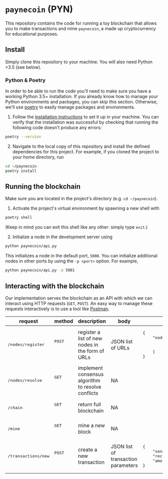 # `paynecoin` (PYN)

This repository contains the code for running a toy blockchain that allows you to make transactions and mine `paynecoin`, a made up cryptocurrency for educational purposes.

## Install

Simply clone this repository to your machine.
You will also need Python >3.5 (see below).

### Python & Poetry

In order to be able to run the code you'll need to make sure you have a working Python 3.5+ installation.
If you already know how to manage your Python environments and packages, you can skip this section. Otherwise, we'll use [poetry](https://python-poetry.org/) to easily manage packages and environments.
1. Follow the [installation instructions](https://python-poetry.org/docs/#installation) to set it up in your machine. You can verify that the installation was successful by checking that running the following code doesn't produce any errors:
```sh
poetry --version
```
2. Navigate to the local copy of this repository and install the defined dependencies for this project. For example, if you cloned the project to your home directory, run
```sh
cd ~/paynecoin
poetry install
```

## Running the blockchain

Make sure you are located in the project's directory (e.g. ```cd ~/paynecoin```).

1. Activate the project's virtual environment by spawning a new shell with
```sh
poetry shell
```
(Keep in mind you can exit this shell like any other: simply type ```exit```.)

2. Initialize a node in the development server using
```sh
python paynecoin/api.py
```
This initializes a node in the default port, ```5000```.
You can initialize additional nodes in other ports by using the ```-p <port>``` option. For example,
```sh
python paynecoin/api.py -p 5001
```

## Interacting with the blockchain

Our implementation serves the blockchain as an API with which we can interact using HTTP requests (```GET```, ```POST```).
An easy way to manage these requests interactively is to use a tool like [Postman](https://www.postman.com/downloads/).

<table>
<thead>
  <tr>
    <th>request</th>
    <th>method</th>
    <th>description</th>
    <th>body</th>
    <th>body example</th>
  </tr>
</thead>
<tbody>
  <tr>
    <td><pre>/nodes/register</pre></td>
    <td><pre>POST</pre><br></td>
    <td>register a list of new nodes in the form of URLs</td>
    <td>JSON list of URLs</td>
    <td><pre>{<br>    "nodes": [<br>        "http://localhost:5000",<br>        "http://localhost:5001"<br>    ]<br>}</pre></td>
  </tr>
  <tr>
    <td><pre>/nodes/resolve</pre></td>
    <td><pre>GET</pre><br></td>
    <td>implement consensus algorithm to resolve conflicts</td>
    <td>NA</td>
    <td></td>
  </tr>
  <tr>
    <td><pre>/chain</pre></td>
    <td><pre>GET</pre><br></td>
    <td>return full blockchain</td>
    <td>NA</td>
    <td></td>
  </tr>
  <tr>
    <td><pre>/mine</pre></td>
    <td><pre>GET</pre><br></td>
    <td>mine a new block</td>
    <td>NA</td>
    <td></td>
  </tr>
  <tr>
    <td><pre>/transactions/new</pre></td>
    <td><pre>POST</pre><br></td>
    <td>create a new transaction</td>
    <td>JSON list of transaction parameters</td>
    <td><pre>{<br>    "sender": "alvaro",<br>    "recipient": "jonathan",<br>    "amount": 42<br>}</pre></td>
  </tr>
</tbody>
</table>